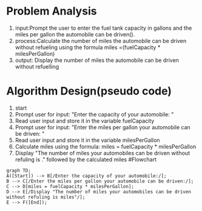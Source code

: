 # Problem Analysis
   1) input:Prompt the user to enter the fuel tank capacity in gallons and the miles per gallon the automobile can be driven().
   2) process:Calculate the number of miles the automobile can be driven without refueling using the formula  miles =(fuelCapacity * milesPerGallon)
   3) output: Display the number of miles the automobile can be driven without refuelling

# Algorithm Design(pseudo code)
   1) start
   2) Prompt user for input: "Enter the capacity of your automobile: "
   3) Read user input and store it in the variable fuelCapacity
   4) Prompt user for input: "Enter the miles per gallon your automobile can be driven: "
   5) Read user input and store it in the variable milesPerGallon
   6) Calculate miles using the formula: miles = fuelCapacity * milesPerGallon
   7) Display "The number of miles your automobiles can be driven without refuling is ." followed by the calculated miles
#Flowchart
```mermaid
graph TD;
A([Start]) --> B[/Enter the capacity of your automobile:/];
B --> C[/Enter the miles per gallon your automobile can be driven:/];
C --> D[miles = fuelCapacity * milesPerGallon];
D --> E[/Display "The number of miles your automobiles can be driven without refuling is miles"/];
E --> F([End]);
```
